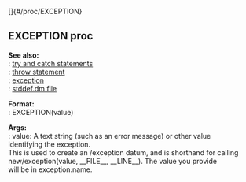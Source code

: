 []{#/proc/EXCEPTION}    
## EXCEPTION proc    
**See also:**    
:   [try and catch statements](/ref/proc/try)    
:   [throw statement](/ref/proc/throw)    
:   [exception](/ref/exception)    
:   [stddef.dm file](/ref/%7B%7Bappendix%7D%7D/stddef%2edm)    
<!-- -->    
**Format:**    
:   EXCEPTION(value)    
<!-- -->    
**Args:**    
:   value: A text string (such as an error message) or other value    
    identifying the exception.    
This is used to create an /exception datum, and is shorthand for calling    
new/exception(value, \_\_FILE\_\_, \_\_LINE\_\_). The value you provide    
will be in exception.name.  